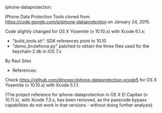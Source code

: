 
iphone-dataprotection:

iPhone Data Protection Tools cloned from https://code.google.com/p/iphone-dataprotection on January 24, 2015.

Code slightly changed for OS X Yosemite (v 10.10.x) with Xcode 6.1.x:
- "build_tools.sh": SDK references point to 10.10
- "demo_bruteforce.py" patched to obtain the three files used for the keychain-2.db in iOS 7.x

By Raul Siles

- References:

Check https://github.com/dinosec/iphone-dataprotection-xcode5 for OS X Yosemite (v 10.10.x) with Xcode 5.1.1.

(The project reference for iphone-dataprotection in OS X El Capitan (v 10.11.x), with Xcode 7.3.x, has been removed, as the passcode bypass capabilities do not work in that versions - without doing further analysis)
